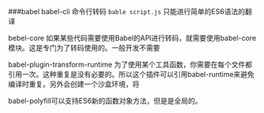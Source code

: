 ###babel
babel-cli 命令行转码
`bable script.js` 只能进行简单的ES6语法的翻译

bebel-core
如果某些代码需要使用Babel的API进行转码，就需要使用babel-core模块。这是专门为了转码使用的。一般开发不需要


babel-plugin-transform-runtime  为了使用某个工具函数，你需要在每个文件都引用一次。这种重复是没有必要的。所以这个插件可以引用babel-runtime来避免编译时重复。另外会创建一个沙盒环境，将


babel-polyfill可以支持ES6新的函数对象方法，但是是全局的。